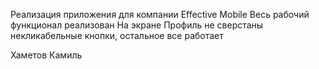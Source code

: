 Реализация приложения для компании Effective Mobile
Весь рабочий функционал реализован
На экране Профиль не сверстаны некликабельные кнопки, остальное все работает

Хаметов Камиль
